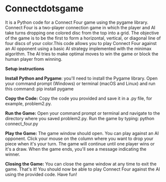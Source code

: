# Connectdotsgame
It is a Python code for a Connect Four game using the pygame library. Connect Four is a two-player connection game in which the player and AI take turns dropping one colored disc from the top into a grid. The objective of the game is to be the first to form a horizontal, vertical, or diagonal line of four discs of your color.This code allows you to play Connect Four against an AI opponent using a basic AI strategy implemented with the minimax algorithm. The AI tries to make optimal moves to win the game or block the human player from winning.

**Setup instructions**

**Install Python and Pygame**:
you'll need to install the Pygame library. Open your command prompt (Windows) or terminal (macOS and Linux) and run this command:
pip install pygame

**Copy the Code:**
Copy the code you provided and save it in a .py file, for example, problem2.py.

**Run the Game:**
Open your command prompt or terminal and navigate to the directory where you saved problem2.py.
Run the game by typing:
python connect_four.py

**Play the Game:**
The game window should open. You can play against an AI opponent.
Click your mouse on the column where you want to drop your piece when it's your turn.
The game will continue until one player wins or it's a draw.
When the game ends, you'll see a message indicating the winner.

**Closing the Game:**
You can close the game window at any time to exit the game.
That's it! You should now be able to play Connect Four against the AI using the provided code. Have fun!
